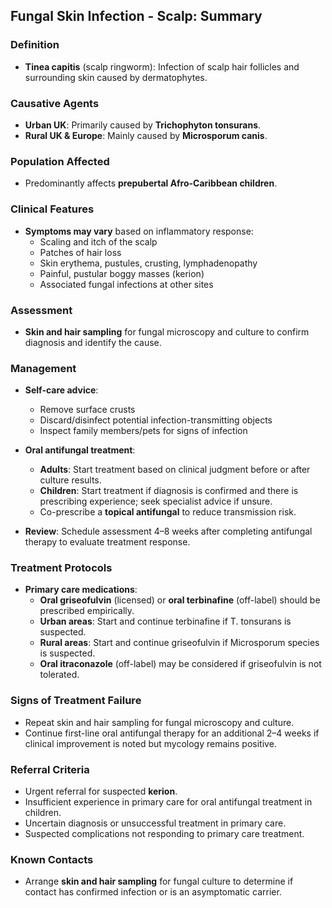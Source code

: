 ## Fungal Skin Infection - Scalp: Summary

### Definition
- **Tinea capitis** (scalp ringworm): Infection of scalp hair follicles and surrounding skin caused by dermatophytes.

### Causative Agents
- **Urban UK**: Primarily caused by **Trichophyton tonsurans**.
- **Rural UK & Europe**: Mainly caused by **Microsporum canis**.

### Population Affected
- Predominantly affects **prepubertal Afro-Caribbean children**.

### Clinical Features
- **Symptoms may vary** based on inflammatory response:
  - Scaling and itch of the scalp
  - Patches of hair loss
  - Skin erythema, pustules, crusting, lymphadenopathy
  - Painful, pustular boggy masses (kerion)
  - Associated fungal infections at other sites

### Assessment
- **Skin and hair sampling** for fungal microscopy and culture to confirm diagnosis and identify the cause.

### Management
- **Self-care advice**:
  - Remove surface crusts
  - Discard/disinfect potential infection-transmitting objects
  - Inspect family members/pets for signs of infection

- **Oral antifungal treatment**:
  - **Adults**: Start treatment based on clinical judgment before or after culture results.
  - **Children**: Start treatment if diagnosis is confirmed and there is prescribing experience; seek specialist advice if unsure.
  - Co-prescribe a **topical antifungal** to reduce transmission risk.

- **Review**: Schedule assessment 4–8 weeks after completing antifungal therapy to evaluate treatment response.

### Treatment Protocols
- **Primary care medications**:
  - **Oral griseofulvin** (licensed) or **oral terbinafine** (off-label) should be prescribed empirically.
  - **Urban areas**: Start and continue terbinafine if T. tonsurans is suspected.
  - **Rural areas**: Start and continue griseofulvin if Microsporum species is suspected.
  - **Oral itraconazole** (off-label) may be considered if griseofulvin is not tolerated.

### Signs of Treatment Failure
- Repeat skin and hair sampling for fungal microscopy and culture.
- Continue first-line oral antifungal therapy for an additional 2–4 weeks if clinical improvement is noted but mycology remains positive.

### Referral Criteria
- Urgent referral for suspected **kerion**.
- Insufficient experience in primary care for oral antifungal treatment in children.
- Uncertain diagnosis or unsuccessful treatment in primary care.
- Suspected complications not responding to primary care treatment.

### Known Contacts
- Arrange **skin and hair sampling** for fungal culture to determine if contact has confirmed infection or is an asymptomatic carrier.
